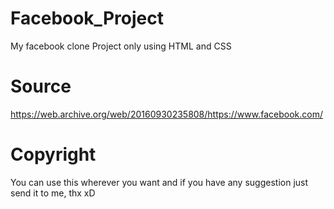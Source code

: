 # Facebook_Project
 My facebook clone Project only using HTML and CSS

# Source
 https://web.archive.org/web/20160930235808/https://www.facebook.com/
 
# Copyright
 You can use this wherever you want and if you have any suggestion just send it to me, thx xD
